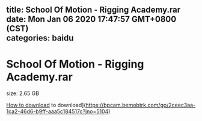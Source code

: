 
title: School Of Motion - Rigging Academy.rar
date: Mon Jan 06 2020 17:47:57 GMT+0800 (CST)    
categories: baidu
---

# School Of Motion - Rigging Academy.rar
size: 2.65 GB
 
 

[How to download](https://bpcam.bemobtrk.com/go/2ceec3aa-1ca2-46d6-b9ff-aaa5c184517c?jno=5252) to download](https://bpcam.bemobtrk.com/go/2ceec3aa-1ca2-46d6-b9ff-aaa5c184517c?jno=5104)